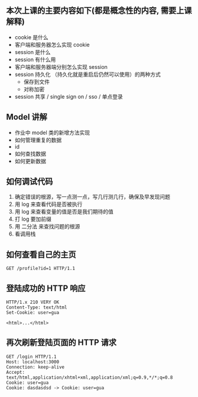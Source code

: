 本次上课的主要内容如下(都是概念性的内容, 需要上课解释)
------------------------------------------------------

- cookie 是什么
- 客户端和服务器怎么实现 cookie
- session 是什么
- session 有什么用
- 客户端和服务器端分别怎么实现 session
- session 持久化 （持久化就是重启后仍然可以使用）的两种方式
  - 保存到文件
  - 对称加密
- session 共享 / single sign on / sso / 单点登录 


Model 讲解
----------

- 作业中 model 类的新增方法实现
- 如何管理重复的数据
- id
- 如何查找数据
- 如何更新数据


如何调试代码
------------
1. 确定错误的根源，写一点测一点，写几行测几行，确保及早发现问题
2. 用 log 来查看代码是否被执行
3. 用 log 来查看变量的值是否是我们期待的值
4. 打 log 要加前缀
5. 用 二分法 来查找问题的根源
6. 看调用栈


如何查看自己的主页
------------------

```
GET /profile?id=1 HTTP/1.1
```

登陆成功的 HTTP 响应
--------------

```
HTTP/1.x 210 VERY OK
Content-Type: text/html
Set-Cookie: user=gua

<html>...</html>

```


再次刷新登陆页面的 HTTP 请求
------------------------

```
GET /login HTTP/1.1
Host: localhost:3000
Connection: keep-alive
Accept: text/html,application/xhtml+xml,application/xml;q=0.9,*/*;q=0.8
Cookie: user=gua
Cookie: dasdasdsd -> Cookie: user=gua
```
